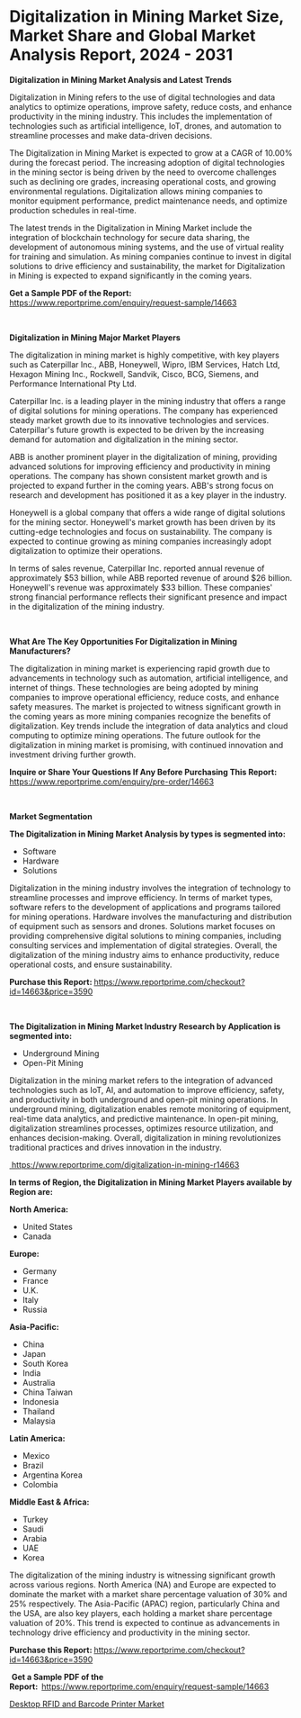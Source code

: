 <p><h1>Digitalization in Mining Market Size, Market Share and Global Market Analysis Report, 2024 - 2031</h1></p><p><strong>Digitalization in Mining Market Analysis and Latest Trends</strong></p>
<p><p>Digitalization in Mining refers to the use of digital technologies and data analytics to optimize operations, improve safety, reduce costs, and enhance productivity in the mining industry. This includes the implementation of technologies such as artificial intelligence, IoT, drones, and automation to streamline processes and make data-driven decisions.</p><p>The Digitalization in Mining Market is expected to grow at a CAGR of 10.00% during the forecast period. The increasing adoption of digital technologies in the mining sector is being driven by the need to overcome challenges such as declining ore grades, increasing operational costs, and growing environmental regulations. Digitalization allows mining companies to monitor equipment performance, predict maintenance needs, and optimize production schedules in real-time.</p><p>The latest trends in the Digitalization in Mining Market include the integration of blockchain technology for secure data sharing, the development of autonomous mining systems, and the use of virtual reality for training and simulation. As mining companies continue to invest in digital solutions to drive efficiency and sustainability, the market for Digitalization in Mining is expected to expand significantly in the coming years.</p></p>
<p><strong>Get a Sample PDF of the Report:&nbsp;</strong> <a href="https://www.reportprime.com/enquiry/request-sample/14663">https://www.reportprime.com/enquiry/request-sample/14663</a></p>
<p>&nbsp;</p>
<p><strong>Digitalization in Mining Major Market Players</strong></p>
<p><p>The digitalization in mining market is highly competitive, with key players such as Caterpillar Inc., ABB, Honeywell, Wipro, IBM Services, Hatch Ltd, Hexagon Mining Inc., Rockwell, Sandvik, Cisco, BCG, Siemens, and Performance International Pty Ltd.</p><p>Caterpillar Inc. is a leading player in the mining industry that offers a range of digital solutions for mining operations. The company has experienced steady market growth due to its innovative technologies and services. Caterpillar's future growth is expected to be driven by the increasing demand for automation and digitalization in the mining sector.</p><p>ABB is another prominent player in the digitalization of mining, providing advanced solutions for improving efficiency and productivity in mining operations. The company has shown consistent market growth and is projected to expand further in the coming years. ABB's strong focus on research and development has positioned it as a key player in the industry.</p><p>Honeywell is a global company that offers a wide range of digital solutions for the mining sector. Honeywell's market growth has been driven by its cutting-edge technologies and focus on sustainability. The company is expected to continue growing as mining companies increasingly adopt digitalization to optimize their operations.</p><p>In terms of sales revenue, Caterpillar Inc. reported annual revenue of approximately $53 billion, while ABB reported revenue of around $26 billion. Honeywell's revenue was approximately $33 billion. These companies' strong financial performance reflects their significant presence and impact in the digitalization of the mining industry.</p></p>
<p>&nbsp;</p>
<p><strong>What Are The Key Opportunities For Digitalization in Mining Manufacturers?</strong></p>
<p><p>The digitalization in mining market is experiencing rapid growth due to advancements in technology such as automation, artificial intelligence, and internet of things. These technologies are being adopted by mining companies to improve operational efficiency, reduce costs, and enhance safety measures. The market is projected to witness significant growth in the coming years as more mining companies recognize the benefits of digitalization. Key trends include the integration of data analytics and cloud computing to optimize mining operations. The future outlook for the digitalization in mining market is promising, with continued innovation and investment driving further growth.</p></p>
<p><strong>Inquire or Share Your Questions If Any Before Purchasing This Report:</strong> <a href="https://www.reportprime.com/enquiry/pre-order/14663">https://www.reportprime.com/enquiry/pre-order/14663</a></p>
<p>&nbsp;</p>
<p><strong>Market Segmentation</strong></p>
<p><strong>The Digitalization in Mining Market Analysis by types is segmented into:</strong></p>
<p><ul><li>Software</li><li>Hardware</li><li>Solutions</li></ul></p>
<p><p>Digitalization in the mining industry involves the integration of technology to streamline processes and improve efficiency. In terms of market types, software refers to the development of applications and programs tailored for mining operations. Hardware involves the manufacturing and distribution of equipment such as sensors and drones. Solutions market focuses on providing comprehensive digital solutions to mining companies, including consulting services and implementation of digital strategies. Overall, the digitalization of the mining industry aims to enhance productivity, reduce operational costs, and ensure sustainability.</p></p>
<p><strong>Purchase this Report:&nbsp;</strong><a href="https://www.reportprime.com/checkout?id=14663&price=3590">https://www.reportprime.com/checkout?id=14663&price=3590</a></p>
<p>&nbsp;</p>
<p><strong>The Digitalization in Mining Market Industry Research by Application is segmented into:</strong></p>
<p><ul><li>Underground Mining</li><li>Open-Pit Mining</li></ul></p>
<p><p>Digitalization in the mining market refers to the integration of advanced technologies such as IoT, AI, and automation to improve efficiency, safety, and productivity in both underground and open-pit mining operations. In underground mining, digitalization enables remote monitoring of equipment, real-time data analytics, and predictive maintenance. In open-pit mining, digitalization streamlines processes, optimizes resource utilization, and enhances decision-making. Overall, digitalization in mining revolutionizes traditional practices and drives innovation in the industry.</p></p>
<p><a href="https://www.reportprime.com/digitalization-in-mining-r14663">&nbsp;https://www.reportprime.com/digitalization-in-mining-r14663</a></p>
<p><strong>In terms of Region, the Digitalization in Mining Market Players available by Region are:</strong></p>
<p>
    <p> <strong> North America: </strong>
        <ul>
            <li>United States</li>
            <li>Canada</li>
        </ul>
        </p> 
    <p> <strong> Europe: </strong>
        <ul>
            <li>Germany</li>
            <li>France</li>
            <li>U.K.</li>
            <li>Italy</li>
            <li>Russia</li>
        </ul>
        </p> 
    <p> <strong> Asia-Pacific: </strong>
        <ul>
            <li>China</li>
            <li>Japan</li>
            <li>South Korea</li>
            <li>India</li>
            <li>Australia</li>
            <li>China Taiwan</li>
            <li>Indonesia</li>
            <li>Thailand</li>
            <li>Malaysia</li>
        </ul>
        </p> 
    <p> <strong> Latin America: </strong>
        <ul>
            <li>Mexico</li>
            <li>Brazil</li>
            <li>Argentina Korea</li>
            <li>Colombia</li>
        </ul>
        </p> 
    <p> <strong> Middle East & Africa: </strong>
        <ul>
            <li>Turkey</li>
            <li>Saudi</li>
            <li>Arabia</li>
            <li>UAE</li>
            <li>Korea</li>
        </ul>
    </p>
    </p>
<p><p>The digitalization of the mining industry is witnessing significant growth across various regions. North America (NA) and Europe are expected to dominate the market with a market share percentage valuation of 30% and 25% respectively. The Asia-Pacific (APAC) region, particularly China and the USA, are also key players, each holding a market share percentage valuation of 20%. This trend is expected to continue as advancements in technology drive efficiency and productivity in the mining sector.</p></p>
<p><strong>Purchase this Report: </strong><a href="https://www.reportprime.com/checkout?id=14663&price=3590">https://www.reportprime.com/checkout?id=14663&price=3590</a></p>
<p>&nbsp;<strong>Get a Sample PDF of the Report:&nbsp;&nbsp;</strong><a href="https://www.reportprime.com/enquiry/request-sample/14663">https://www.reportprime.com/enquiry/request-sample/14663</a></p>
<p><strong></strong></p>
<p><p><a href="https://woozy-pyroraptor-a1f.notion.site/Desktop-RFID-and-Barcode-Printer-Market-Trends-and-Market-Analysis-forecasted-for-period-2024-2031-ae432fc38e0b4a7bba5c2b2826a68211">Desktop RFID and Barcode Printer Market</a></p></p>